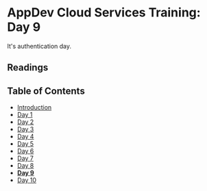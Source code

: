 # AppDev Cloud Services Training: Day 9

It's authentication day.

## Readings

## Table of Contents

* [Introduction][intro]
* [Day 1][day1]
* [Day 2][day2]
* [Day 3][day3]
* [Day 4][day4]
* [Day 5][day5]
* [Day 6][day6]
* [Day 7][day7]
* [Day 8][day8]
* [**Day 9**][day9]
* [Day 10][day10]

[intro]: https://github.com/GrinnellAppDev/cloud-services-training
[day1]: https://github.com/GrinnellAppDev/cloud-services-training/tree/day-01
[day2]: https://github.com/GrinnellAppDev/cloud-services-training/tree/day-02
[day3]: https://github.com/GrinnellAppDev/cloud-services-training/tree/day-03
[day4]: https://github.com/GrinnellAppDev/cloud-services-training/tree/day-04
[day5]: https://github.com/GrinnellAppDev/cloud-services-training/tree/day-05
[day6]: https://github.com/GrinnellAppDev/cloud-services-training/tree/day-06
[day7]: https://github.com/GrinnellAppDev/cloud-services-training/tree/day-07
[day8]: https://github.com/GrinnellAppDev/cloud-services-training/tree/day-08
[day9]: https://github.com/GrinnellAppDev/cloud-services-training/tree/day-09
[day10]: https://github.com/GrinnellAppDev/cloud-services-training/tree/day-10
